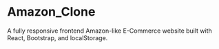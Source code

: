 # Amazon_Clone
A fully responsive frontend Amazon-like E-Commerce website built with React, Bootstrap, and localStorage.
